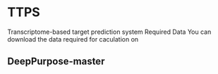 # TTPS
Transcriptome-based target prediction system
Required Data
You can download the data required for caculation on 
## DeepPurpose-master 
